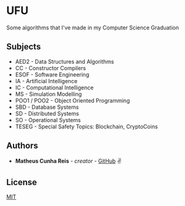 # UFU

Some algorithms that I've made in my Computer Science Graduation

## Subjects

* AED2 - Data Structures and Algorithms
* CC - Constructor Compilers
* ESOF - Software Engineering
* IA - Artificial Intelligence
* IC - Computational Intelligence
* MS - Simulation Modelling
* POO1 / POO2 - Object Oriented Programming
* SBD - Database Systems
* SD - Distributed Systems
* SO - Operational Systems
* TESEG - Special Safety Topics: Blockchain, CryptoCoins

## Authors

* **Matheus Cunha Reis** - *creator* - [GitHub](https://github.com/matheuscr30) ✌

## License
[MIT](https://choosealicense.com/licenses/mit/)
